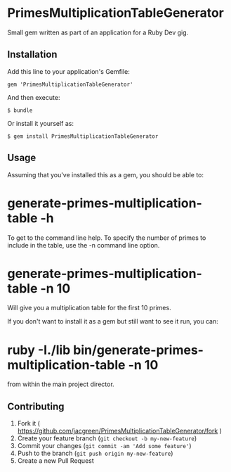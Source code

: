 # PrimesMultiplicationTableGenerator

Small gem written as part of an application for a Ruby Dev gig.

## Installation

Add this line to your application's Gemfile:

    gem 'PrimesMultiplicationTableGenerator'

And then execute:

    $ bundle

Or install it yourself as:

    $ gem install PrimesMultiplicationTableGenerator

## Usage

Assuming that you've installed this as a gem, you should be able to:

# generate-primes-multiplication-table -h

To get to the command line help.  To specify the number of primes to include in the table, use the -n command line
option.

# generate-primes-multiplication-table -n 10

Will give you a multiplication table for the first 10 primes.

If you don't want to install it as a gem but still want to see it run, you can:

# ruby -I./lib bin/generate-primes-multiplication-table -n 10

from within the main project director.

## Contributing

1. Fork it ( https://github.com/jacgreen/PrimesMultiplicationTableGenerator/fork )
2. Create your feature branch (`git checkout -b my-new-feature`)
3. Commit your changes (`git commit -am 'Add some feature'`)
4. Push to the branch (`git push origin my-new-feature`)
5. Create a new Pull Request
